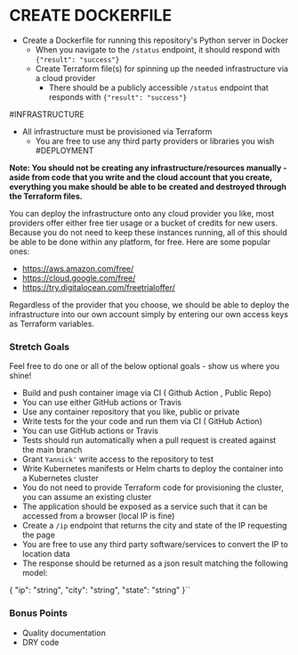 # CREATE DOCKERFILE

- Create a Dockerfile for running this repository's Python server in Docker
  - When you navigate to the `/status` endpoint, it should respond with `{"result": "success"}`
  - Create Terraform file(s) for spinning up the needed infrastructure via a cloud provider
    - There should be a publicly accessible `/status` endpoint that responds with `{"result": "success"}`


#INFRASTRUCTURE 

- All infrastructure must be provisioned via Terraform
  - You are free to use any third party providers or libraries you wish
#DEPLOYMENT

**Note: You should not be creating any infrastructure/resources manually - aside from code that you write and the cloud account that you create, everything you make should be able to be created and destroyed through the Terraform files.**

You can deploy the infrastructure onto any cloud provider you like, most providers offer either free tier usage or a bucket of credits for new users. Because you do not need to keep these instances running, all of this should be able to be done within any platform, for free.  Here are some popular ones:
- https://aws.amazon.com/free/
- https://cloud.google.com/free/
- https://try.digitalocean.com/freetrialoffer/

Regardless of the provider that you choose, we should be able to deploy the infrastructure into our own account simply by entering our own access keys as Terraform variables.


### Stretch Goals
Feel free to do one or all of the below optional goals - show us where you shine!

- Build and push container image via CI  ( Github Action , Public Repo)
 - You can use either GitHub actions or Travis
 - Use any container repository that you like, public or private
 - Write tests for the your code and run them via CI ( GitHub Action)
  - You can use GitHub actions or Travis
 - Tests should run automatically when a pull request is created against the main branch
 - Grant `Yannick'` write access to the repository to test
 - Write Kubernetes manifests or Helm charts to deploy the container into a Kubernetes cluster
 - You do not need to provide Terraform code for provisioning the cluster, you can assume an existing cluster
 - The application should be exposed as a service such that it can be accessed from a browser (local IP is fine)
 - Create a `/ip` endpoint that returns the city and state of the IP requesting the page
 - You are free to use any third party software/services to convert the IP to location data
 - The response should be returned as a json result matching the following model:

{
    "ip": "string",
    "city": "string",
    "state": "string"
	      }``

### Bonus Points
- Quality documentation
- DRY code


